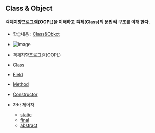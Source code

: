 ## Class & Object
#### 객체지향프로그램(OOPL)을 이해하고 객체(Class)의 문법적 구조를 이해 한다.
* 학습내용 : [Class&Obkct](https://github.com/hyomee/JAVA_EDU/blob/main/ClassObject/JAVA_Class.pdf)

* ![image](https://user-images.githubusercontent.com/11780795/152401225-532b42d6-9eb9-48e6-af0b-597bc6b3589f.png)
* 객체지향프로그램(OOPL)
* [Class]()
* [Field](https://github.com/hyomee/JAVA_EDU/tree/main/ClassObject/src/com/hyomee/classobject)
* [Method](https://github.com/hyomee/JAVA_EDU/blob/main/ClassObject/src/com/hyomee/classobject/ClassMethod.java)
* [Constructor]()
* 자바 제어자
  * [static](https://github.com/hyomee/JAVA_EDU/tree/main/ClassObject/src/com/hyomee/statictest)
  * [final](https://github.com/hyomee/JAVA_EDU/tree/main/ClassObject/src/com/hyomee/finaltest)
  * [abstract](https://github.com/hyomee/JAVA_EDU/tree/main/ClassObject/src/com/hyomee/abstracTest)
